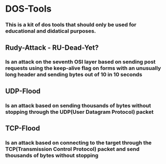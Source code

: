 # DOS-Tools

### This is a kit of dos tools that should only be used for educational and didatical purposes.

## Rudy-Attack - RU-Dead-Yet?

### Is an attack on the seventh OSI layer based on sending post requests using the keep-alive flag on forms with an unusually long header and sending bytes out of 10 in 10 seconds

## UDP-Flood

### Is an attack based on sending thousands of bytes without stopping through the UDP(User Datagram Protocol) packet

## TCP-Flood

### Is an attack based on connecting to the target through the TCP(Transmission Control Protocol) packet and send thousands of bytes without stopping
